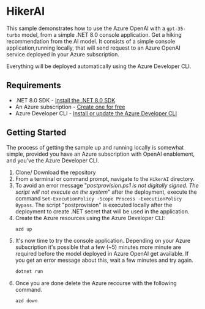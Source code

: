 # HikerAI

This sample demonstrates how to use the Azure OpenAI with a `gpt-35-turbo` model, from a simple .NET 8.0 console application. Get a hiking recommendation from the AI model. It consists of a simple console application,running locally, that will send request to an Azure OpenAI service deployed in your Azure subscription. 

Everything will be deployed automatically using the Azure Developer CLI.

## Requirements

- .NET 8.0 SDK - [Install the .NET 8.0 SDK](https://dotnet.microsoft.com/download/dotnet/8.0?WT.mc_id=dotnet-0000)
- An Azure subscription - [Create one for free](https://azure.microsoft.com/free/?WT.mc_id=dotnet-0000)
- Azure Developer CLI - [Install or update the Azure Developer CLI](https://learn.microsoft.com/en-us/azure/developer/azure-developer-cli/install-azd?WT.mc_id=dotnet-0000)

## Getting Started

The process of getting the sample up and running locally is somewhat simple, provided you have an Azure subscription with OpenAI enablement, and you've the Azure Developer CLI.

1. Clone/ Download the repository
1. From a terminal or command prompt, navigate to the `HikerAI` directory.
1. To avoid an error message "*postprovision.ps1 is not digitally signed. The script will not execute on the system*" after the deployment, execute the command `Set-ExecutionPolicy -Scope Process -ExecutionPolicy Bypass`. The script "postprovision" is executed locally after the deployment to create .NET secret that will be used in the application.
1. Create the Azure resources using the Azure Developer CLI:
	```bash
	azd up
	```
2. It's now time to try the console application. Depending on your Azure subscription it's possible that a few (~5) minutes more minute are required before the model deployed in Azure OpenAI get available. If you get an error message about this, wait a few minutes and try again.
	```bash
	dotnet run
	```
3. Once you are done delete the Azure recourse with the following command.
	```bash
	azd down
	```

